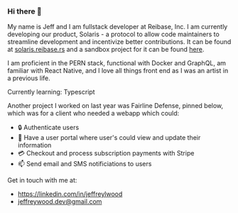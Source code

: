 ### Hi there 👋

My name is Jeff and I am fullstack developer at Reibase, Inc. I am currently developing our product, Solaris - a protocol to allow code maintainers to streamline development and incentivize better contributions. It can be found at [solaris.reibase.rs](https://solaris.reibase.rs) and a sandbox project for it can be found [here](https://github.com/reibase/solaris-sandbox).


I am proficient in the PERN stack, functional with Docker and GraphQL, am familiar with React Native, and I love all things front end as I was an artist in a previous life.

Currently learning: Typescript

Another project I worked on last year was Fairline Defense, pinned below, which was for a client who needed a webapp which could: 
- 🔒 Authenticate users
- 👤 Have a user portal where user's could view and update their information 
- 💳 Checkout and process subscription payments with Stripe
- 📫 Send email and SMS notificiations to users

Get in touch with me at:
- https://linkedin.com/in/jeffreylwood
- jeffreywood.dev@gmail.com
